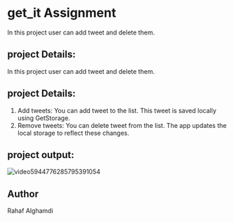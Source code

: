 # get_it Assignment

In this project user can add tweet and delete them.


## project Details:
In this project user can add tweet and delete them.


## project Details:

1. Add tweets: You can add tweet to the list. This tweet is saved locally using GetStorage.
2. Remove tweets: You can delete tweet from the list. The app updates the local storage to reflect these changes.


## project output:

![video5944776285795391054](https://github.com/user-attachments/assets/37ac79f6-b368-4e5a-92e2-99cb6d932bc7)




## Author
Rahaf Alghamdi


